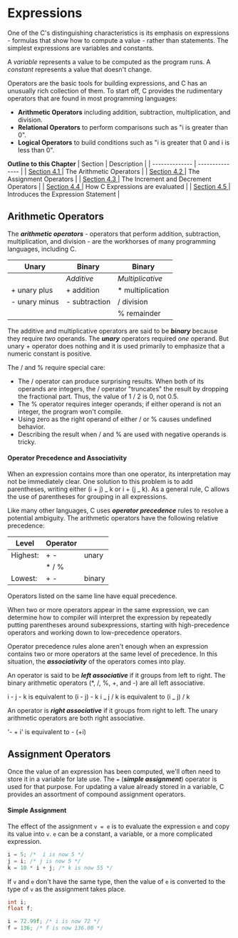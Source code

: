 # Expressions

One of the C's distinguishing characteristics is its emphasis on expressions - formulas that show how to compute a value - rather than statements. The simplest expressions are variables and constants.

A _variable_ represents a value to be computed as the program runs. A _constant_ represents a value that doesn't change.

Operators are the basic tools for building expressions, and C has an unusually rich collection of them. To start off, C provides the rudimentary operators that are found in most programming languages:

- **Arithmetic Operators** including addition, subtraction, multiplication, and division.
- **Relational Operators** to perform comparisons such as "i is greater than 0".
- **Logical Operators** to build conditions such as "i is greater that 0 and i is less than 0".

**Outline to this Chapter**
| Section | Description |
| -------------- | --------------- |
| [ Section 4.1 ](#arithmetic-operators) | The Arithmetic Operators |
| [ Section 4.2 ](#assignment-operators) | The Assignment Operators |
| [ Section 4.3 ](#increment-and-decrement-operators) | The Increment and Decrement Operators |
| [ Section 4.4 ](#expression-evaluation) | How C Expressions are evaluated |
| [ Section 4.5 ](#expression-statements) | Introduces the Expression Statement |

## Arithmetic Operators

The **_arithmetic operators_** - operators that perform addition, subtraction, multiplication, and division - are the workhorses of many programming languages, including C.

| Unary         | Binary        | Binary            |
| ------------- | ------------- | ----------------- |
|               | _Additive_    | _Multiplicative_  |
| + unary plus  | + addition    | \* multiplication |
| - unary minus | - subtraction | / division        |
|               |               | % remainder       |

The additive and multiplicative operators are said to be **_binary_** because they require _two_ operands. The **_unary_** operators required _one_ operand. But unary + operator does nothing and it is used primarily to emphasize that a numeric constant is positive.

The / and % require special care:

- The / operator can produce surprising results. When both of its operands are integers, the / operator "truncates" the result by dropping the fractional part. Thus, the value of 1 / 2 is 0, not 0.5.
- The % operator requires integer operands; if either operand is not an integer, the program won't compile.
- Using zero as the right operand of either / or % causes undefined behavior.
- Describing the result when / and % are used with negative operands is tricky.

#### Operator Precedence and Associativity

When an expression contains more than one operator, its interpretation may not be immediately clear. One solution to this problem is to add parentheses, writing either (i + j) _ k or i + (j _ k). As a general rule, C allows the use of parentheses for grouping in all expressions.

Like many other languages, C uses **_operator precedence_** rules to resolve a potential ambiguity. The arithmetic operators have the following relative precedence:

| Level    | Operator |        |
| -------- | -------- | ------ |
| Highest: | + -      | unary  |
|          | \* / %   |        |
| Lowest:  | + -      | binary |

Operators listed on the same line have equal precedence.

When two or more operators appear in the same expression, we can determine how to compiler will interpret the expression by repeatedly putting parentheses around subexpressions, starting with high-precedence operators and working down to low-precedence operators.

Operator precedence rules alone aren't enough when an expression contains two or more operators at the same level of precedence. In this situation, the **_associativity_** of the operators comes into play.

An operator is said to be **_left associative_** if it groups from left to right. The binary arithmetic operators (\*, /, %, +, and -) are all left associative.

i - j - k is equivalent to (i - j) - k
i _ j / k is equivalent to (i _ j) / k

An operator is **_right associative_** if it groups from right to left. The unary arithmetic operators are both right associative.

'- + i' is equivalent to - (+i)

## Assignment Operators

Once the value of an expression has been computed, we'll often need to store it in a variable for late use. The `=` (**_simple assignment_**) operator is used for that purpose. For updating a value already stored in a variable, C provides an assortment of compound assignment operators.

#### Simple Assignment

The effect of the assignment `v = e` is to evaluate the expression `e` and copy its value into `v`. `e` can be a constant, a variable, or a more complicated expression.

```c
i = 5; /*  i is now 5 */
j = i; /* j is now 5 */
k = 10 * i + j; /* k is now 55 */
```

If `v` and `e` don't have the same type, then the value of `e` is converted to the type of `v` as the assignment takes place.

```c
int i;
float f;

i = 72.99f; /* i is now 72 */
f = 136; /* f is now 136.00 */
```
